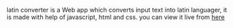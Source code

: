 latin converter is a Web app which converts input text into latin languager, it is made with help of javascript, html and css.
you can view it live from [here](https://tanushka11.github.io/latin-converter-web-app-made-with-js-html-css/)
